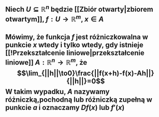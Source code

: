 ## Niech $U\subseteq\mathbb{R}^n$ będzie [[Zbiór otwarty|zbiorem otwartym]], $f:U\to\mathbb{R}^m$, $x\in A$
## Mówimy, że funkcja $f$ jest **różniczkowalna** w punkcie $x$ wtedy i tylko wtedy, gdy istnieje [[!Przekształcenie liniowe|przekształcenie liniowe]] $A:\mathbb{R}^n\to\mathbb{R}^m$, że $$\lim_{||h||\to0}\frac{||f(x+h)-f(x)-Ah||}{||h||}=0$$ W takim wypadku, $A$ nazywamy **różniczką**,**pochodną** lub **różniczką zupełną** w punkcie $a$ i oznaczamy $Df(x)$ lub $f'(x)$
